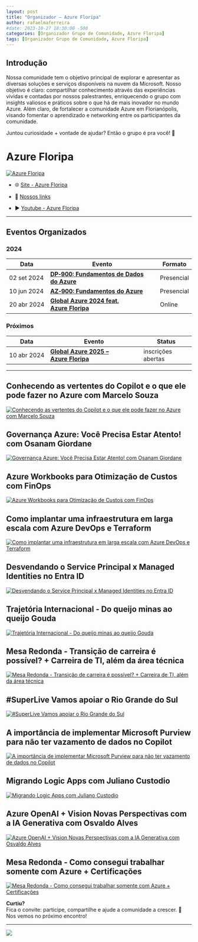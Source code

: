 ```yaml
---
layout: post
title: "Organizador – Azure Floripa"
author: rafaelmaferreira
#date: 2023-10-27 18:30:00 -500
categories: [Organizador Grupo de Comunidade, Azure Floripa]
tags: [Organizador Grupo de Comunidade, Azure Floripa]
---
```


## Introdução

Nossa comunidade tem o objetivo principal de explorar e apresentar as diversas soluções e serviços disponíveis na nuvem da Microsoft. Nosso objetivo é claro: compartilhar conhecimento através das experiências vividas e contadas por nossos palestrantes, enriquecendo o grupo com insights valiosos e práticos sobre o que há de mais inovador no mundo Azure.
Além claro, de fortalecer a comunidade Azure em Florianópolis, visando fomentar o aprendizado e networking entre os participantes da comunidade.

Juntou curiosidade + vontade de ajudar? Então o grupo é pra você! 🎉

# Azure Floripa

[![Azure Floripa](https://stoblobcertificados011.blob.core.windows.net/imagens-blog/posts/azurefloripa.png)](https://www.youtube.com/@AzureFloripa)

* 🌐 [Site - Azure Floripa](https://azurefloripa.com.br/)

* 🔗 [Nossos links](https://linktr.ee/AzureFloripa)

* ▶️ [Youtube - Azure Floripa](https://www.youtube.com/channel/UCXgiLXOwNL33-86Xl_2KMgg)

---

## Eventos Organizados

### 2024

| Data | Evento | Formato |
|------|--------|---------|
| 02 set 2024 | [**DP‑900: Fundamentos de Dados do Azure**](https://rafaelmaferreira.com.br/posts/curso-dp-900/) | Presencial |
| 10 jun 2024 | [**AZ‑900: Fundamentos do Azure**](https://rafaelmaferreira.com.br/posts/curso-az-900/) | Presencial |
| 20 abr 2024 | [**Global Azure 2024 feat. Azure Floripa**](https://rafaelmaferreira.com.br/posts/global-azure/) | Online |

### Próximos

| Data | Evento | Status |
|------|--------|--------|
| 10 abr 2024 | [**Global Azure 2025 – Azure Floripa**](https://www.meetup.com/azure-floripa/events/306207034/?eventOrigin=group_upcoming_events)| inscrições abertas |

---
## Conhecendo as vertentes do Copilot e o que ele pode fazer no Azure com Marcelo Souza
[![Conhecendo as vertentes do Copilot e o que ele pode fazer no Azure com Marcelo Souza](https://img.youtube.com/vi/R9lFLWeNlbU/0.jpg)](https://www.youtube.com/watch?v=R9lFLWeNlbU)

## Governança Azure: Você Precisa Estar Atento! com Osanam Giordane
[![Governança Azure: Você Precisa Estar Atento! com Osanam Giordane](https://img.youtube.com/vi/oLDXUuOyIjA/0.jpg)](https://www.youtube.com/watch?v=oLDXUuOyIjA)

## Azure Workbooks para Otimização de Custos com FinOps
[![Azure Workbooks para Otimização de Custos com FinOps](https://img.youtube.com/vi/TWGizKIBOXc/0.jpg)](https://www.youtube.com/watch?v=TWGizKIBOXc)

## Como implantar uma infraestrutura em larga escala com Azure DevOps e Terraform
[![Como implantar uma infraestrutura em larga escala com Azure DevOps e Terraform](https://img.youtube.com/vi/Pb-rL-Mz-sI/0.jpg)](https://www.youtube.com/watch?v=Pb-rL-Mz-sI)

## Desvendando o Service Principal x Managed Identities no Entra ID
[![Desvendando o Service Principal x Managed Identities no Entra ID](https://img.youtube.com/vi/lxxyxDwvsDU/0.jpg)](https://www.youtube.com/watch?v=lxxyxDwvsDU)

## Trajetória Internacional - Do queijo minas ao queijo Gouda
[![Trajetória Internacional - Do queijo minas ao queijo Gouda](https://img.youtube.com/vi/Ne-76V9XvxA/0.jpg)](https://www.youtube.com/watch?v=Ne-76V9XvxA)

## Mesa Redonda - Transição de carreira é possível? + Carreira de TI, além da área técnica
[![Mesa Redonda - Transição de carreira é possível? + Carreira de TI, além da área técnica](https://img.youtube.com/vi/6drxvyPhmMc/0.jpg)](https://www.youtube.com/watch?v=6drxvyPhmMc)

## #SuperLive Vamos apoiar o Rio Grande do Sul
[![#SuperLive Vamos apoiar o Rio Grande do Sul](https://img.youtube.com/vi/F-cLo4f3Hew/0.jpg)](https://www.youtube.com/watch?v=F-cLo4f3Hew&ab_channel=AzureFloripa)

## A importância de implementar Microsoft Purview para não ter vazamento de dados no Copilot
[![A importância de implementar Microsoft Purview para não ter vazamento de dados no Copilot](https://img.youtube.com/vi/X3EV4zdh8BA/0.jpg)](https://www.youtube.com/watch?v=X3EV4zdh8BA)

## Migrando Logic Apps com Juliano Custodio
[![Migrando Logic Apps com Juliano Custodio](https://img.youtube.com/vi/UhZ6abo-kYk/0.jpg)](https://www.youtube.com/watch?v=UhZ6abo-kYk)

## Azure OpenAI + Vision Novas Perspectivas com a IA Generativa com Osvaldo Alves
[![Azure OpenAI + Vision Novas Perspectivas com a IA Generativa com Osvaldo Alves](https://img.youtube.com/vi/9QXbtDhygz8/0.jpg)](https://www.youtube.com/watch?v=9QXbtDhygz8&t)

## Mesa Redonda - Como consegui trabalhar somente com Azure + Certificações
[![Mesa Redonda - Como consegui trabalhar somente com Azure + Certificações](https://img.youtube.com/vi/SEz3UgW3dMM/0.jpg)](https://www.youtube.com/watch?v=SEz3UgW3dMM&t)

**Curtiu?**  
Fica o convite: participe, compartilhe e ajude a comunidade a crescer. 🚀  
Nos vemos no próximo encontro!

---

![](https://stoblobcertificados011.blob.core.windows.net/imagens-blog/posts/azurefloripa.png)
